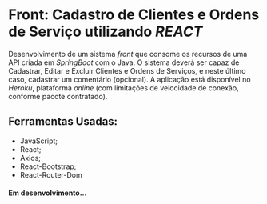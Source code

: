 # Front: Cadastro de Clientes e Ordens de Serviço utilizando *REACT*

Desenvolvimento de um sistema *front* que consome os recursos de uma API criada em *SpringBoot* com o Java.
O sistema deverá ser capaz de Cadastrar, Editar e Excluir Clientes e Ordens de Serviços, e neste último caso, cadastrar um comentário (opcional). A aplicação está
disponível no *Heroku*, plataforma *online* (com limitações de velocidade de conexão, conforme pacote contratado).

## Ferramentas Usadas:
* JavaScript;
* React;
* Axios;
* React-Bootstrap;
* React-Router-Dom

#### Em desenvolvimento...
